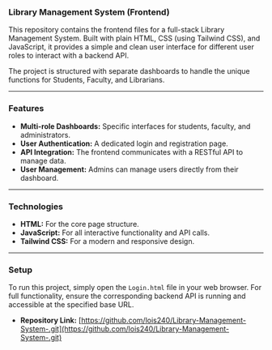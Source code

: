 ### Library Management System (Frontend)

This repository contains the frontend files for a full-stack Library Management System. Built with plain HTML, CSS (using Tailwind CSS), and JavaScript, it provides a simple and clean user interface for different user roles to interact with a backend API.

The project is structured with separate dashboards to handle the unique functions for Students, Faculty, and Librarians.

---

### Features

* **Multi-role Dashboards:** Specific interfaces for students, faculty, and administrators.
* **User Authentication:** A dedicated login and registration page.
* **API Integration:** The frontend communicates with a RESTful API to manage data.
* **User Management:** Admins can manage users directly from their dashboard.

---

### Technologies

* **HTML:** For the core page structure.
* **JavaScript:** For all interactive functionality and API calls.
* **Tailwind CSS:** For a modern and responsive design.

---

### Setup

To run this project, simply open the `Login.html` file in your web browser. For full functionality, ensure the corresponding backend API is running and accessible at the specified base URL.

* **Repository Link:** [https://github.com/lois240/Library-Management-System-.git](https://github.com/lois240/Library-Management-System-.git)
